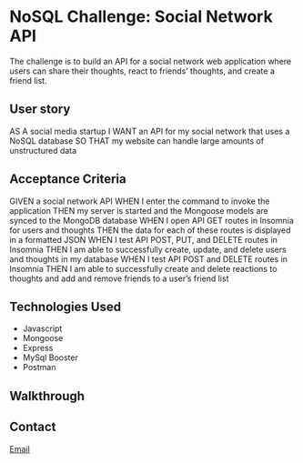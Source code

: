 # NoSQL Challenge: Social Network API
 The challenge is to build an API for a social network web application where users can share their thoughts, react to friends’ thoughts, and create a friend list. 

## User story
AS A social media startup
I WANT an API for my social network that uses a NoSQL database
SO THAT my website can handle large amounts of unstructured data

## Acceptance Criteria 
GIVEN a social network API
WHEN I enter the command to invoke the application
THEN my server is started and the Mongoose models are synced to the MongoDB database
WHEN I open API GET routes in Insomnia for users and thoughts
THEN the data for each of these routes is displayed in a formatted JSON
WHEN I test API POST, PUT, and DELETE routes in Insomnia
THEN I am able to successfully create, update, and delete users and thoughts in my database
WHEN I test API POST and DELETE routes in Insomnia
THEN I am able to successfully create and delete reactions to thoughts and add and remove friends to a user’s friend list

## Technologies Used 
* Javascript 
* Mongoose 
* Express
* MySql Booster 
* Postman

## Walkthrough
<a href="http://www.youtube.com/watch?feature=player_embedded&v=YOUTUBE_VIDEO_ID_HERE
" target="_blank"></a>

## Contact 
[Email](bai1eigh@outlook.com)